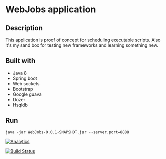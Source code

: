 
# WebJobs application

## Description
This application is proof of concept for scheduling executable scripts. Also it's my sand box for testing new frameworks and learning something new.

## Built with
* Java 8
* Spring boot
* Web sockets
* Bootstrap
* Google guava
* Dozer
* Hsqldb

## Run
`java -jar WebJobs-0.0.1-SNAPSHOT.jar --server.port=8888`

[![Analytics](https://ga-beacon.appspot.com/UA-54543878-2/robertsv/WebJobs)]()


[![Build Status](https://travis-ci.org/robertsv/WebJobs.svg?branch=master)](https://travis-ci.org/robertsv/web-jobs)
